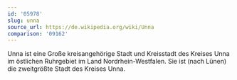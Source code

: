 ```yaml
---
id: '05978'
slug: unna
source_url: https://de.wikipedia.org/wiki/Unna
comparison: '09162'
---
```


Unna ist eine Große kreisangehörige Stadt und Kreisstadt des Kreises Unna im östlichen Ruhrgebiet im Land Nordrhein-Westfalen. Sie ist (nach Lünen) die zweitgrößte Stadt des Kreises Unna.
